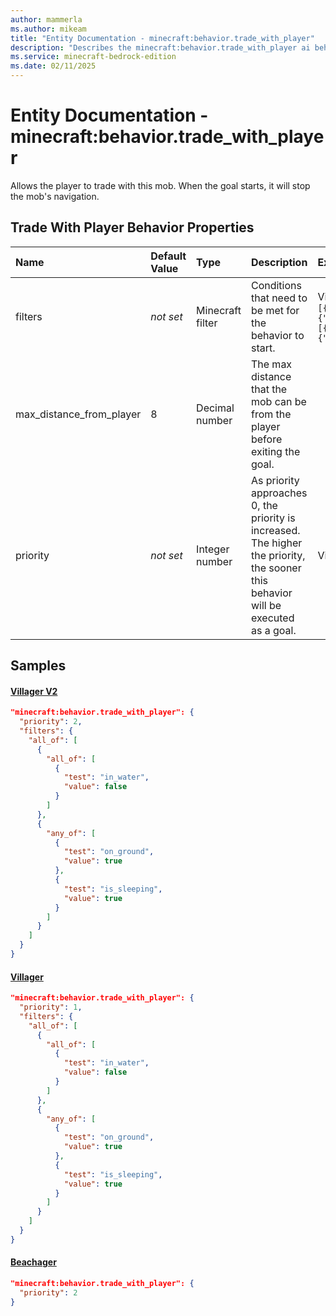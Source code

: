 ```yaml
---
author: mammerla
ms.author: mikeam
title: "Entity Documentation - minecraft:behavior.trade_with_player"
description: "Describes the minecraft:behavior.trade_with_player ai behavior component"
ms.service: minecraft-bedrock-edition
ms.date: 02/11/2025 
---
```


# Entity Documentation - minecraft:behavior.trade_with_player

Allows the player to trade with this mob. When the goal starts, it will stop the mob's navigation.


## Trade With Player Behavior Properties

|Name       |Default Value |Type |Description |Example Values |
|:----------|:-------------|:----|:-----------|:------------- |
| filters | *not set* | Minecraft filter | Conditions that need to be met for the behavior to start. | Villager V2: `{"all_of":[{"all_of":[{"test":"in_water","value":false}]},{"any_of":[{"test":"on_ground","value":true},{"test":"is_sleeping","value":true}]}]}` | 
| max_distance_from_player | 8 | Decimal number | The max distance that the mob can be from the player before exiting the goal. |  | 
| priority | *not set* | Integer number | As priority approaches 0, the priority is increased. The higher the priority, the sooner this behavior will be executed as a goal. | Villager V2: `2`, Villager: `1` | 

## Samples

#### [Villager V2](https://github.com/Mojang/bedrock-samples/tree/preview/behavior_pack/entities/villager_v2.json)


```json
"minecraft:behavior.trade_with_player": {
  "priority": 2,
  "filters": {
    "all_of": [
      {
        "all_of": [
          {
            "test": "in_water",
            "value": false
          }
        ]
      },
      {
        "any_of": [
          {
            "test": "on_ground",
            "value": true
          },
          {
            "test": "is_sleeping",
            "value": true
          }
        ]
      }
    ]
  }
}
```

#### [Villager](https://github.com/Mojang/bedrock-samples/tree/preview/behavior_pack/entities/villager.json)


```json
"minecraft:behavior.trade_with_player": {
  "priority": 1,
  "filters": {
    "all_of": [
      {
        "all_of": [
          {
            "test": "in_water",
            "value": false
          }
        ]
      },
      {
        "any_of": [
          {
            "test": "on_ground",
            "value": true
          },
          {
            "test": "is_sleeping",
            "value": true
          }
        ]
      }
    ]
  }
}
```

#### [Beachager](https://github.com/microsoft/minecraft-samples/tree/main/chill_oasis_blocks_and_features/chill_oasis_assets/behavior_packs/chill_oasis_assets/entities/beachager.behavior.json)


```json
"minecraft:behavior.trade_with_player": {
  "priority": 2
}
```
